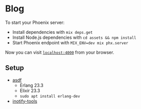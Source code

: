 # Blog

To start your Phoenix server:

  * Install dependencies with `mix deps.get`
  * Install Node.js dependencies with `cd assets && npm install`
  * Start Phoenix endpoint with `MIX_ENV=dev mix phx.server`

Now you can visit [`localhost:4000`](http://localhost:4000) from your browser.

## Setup

- [asdf](https://github.com/asdf-vm/asdf)
  - Erlang 23.3
  - Elixir 23.3
  - `sudo apt install erlang-dev`
- [inotify-tools](https://github.com/inotify-tools/inotify-tools/wiki)
